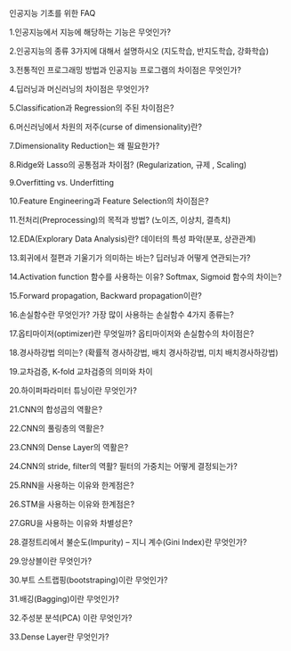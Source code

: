 인공지능 기초를 위한 FAQ

1.인공지능에서 지능에 해당하는 기능은 무엇인가?

2.인공지능의 종류 3가지에 대해서 설명하시오 (지도학습, 반지도학습, 강화학습)

3.전통적인 프로그래밍 방법과 인공지능 프로그램의 차이점은 무엇인가?

4.딥러닝과 머신러닝의 차이점은 무엇인가?

5.Classification과 Regression의 주된 차이점은?

6.머신러닝에서 차원의 저주(curse of dimensionality)란?

7.Dimensionality Reduction는 왜 필요한가?

8.Ridge와 Lasso의 공통점과 차이점? (Regularization, 규제 , Scaling)

9.Overfitting vs. Underfitting

10.Feature Engineering과 Feature Selection의 차이점은?

11.전처리(Preprocessing)의 목적과 방법? (노이즈, 이상치, 결측치)

12.EDA(Explorary Data Analysis)란? 데이터의 특성 파악(분포, 상관관계)

13.회귀에서 절편과 기울기가 의미하는 바는? 딥러닝과 어떻게 연관되는가?

14.Activation function 함수를 사용하는 이유? Softmax, Sigmoid 함수의 차이는?

15.Forward propagation, Backward propagation이란?

16.손실함수란 무엇인가? 가장 많이 사용하는 손실함수 4가지 종류는?

17.옵티마이저(optimizer)란 무엇일까? 옵티마이저와 손실함수의 차이점은?

18.경사하강법 의미는? (확률적 경사하강법, 배치 경사하강법, 미치 배치경사하강법)

19.교차검증, K-fold 교차검증의 의미와 차이

20.하이퍼파라미터 튜닝이란 무엇인가?

21.CNN의 합성곱의 역활은?

22.CNN의 풀링층의 역활은?

23.CNN의 Dense Layer의 역활은?

24.CNN의 stride, filter의 역활? 필터의 가중치는 어떻게 결정되는가?

25.RNN을 사용하는 이유와 한계점은?

26.STM을 사용하는 이유와 한계점은?

27.GRU을 사용하는 이유와 차별성은?

28.결정트리에서 불순도(Impurity) – 지니 계수(Gini Index)란 무엇인가?

29.앙상블이란 무엇인가?

30.부트 스트랩핑(bootstraping)이란 무엇인가?

31.배깅(Bagging)이란 무엇인가?

32.주성분 분석(PCA) 이란 무엇인가?

33.Dense Layer란 무엇인가?
